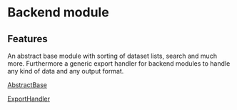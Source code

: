 Backend module
==============

Features
--------

An abstract base module with sorting of dataset lists, search and much more. Furthermore a generic export handler for backend modules to handle any kind of data and any output format.

[AbstractBase](AbstractBase.md)

[ExportHandler](ExportHandler.md)